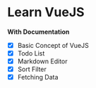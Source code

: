 # Learn VueJS 
**With Documentation**

- [x] Basic Concept of VueJS
- [x] Todo List
- [x] Markdown Editor
- [x] Sort Filter
- [x] Fetching Data
